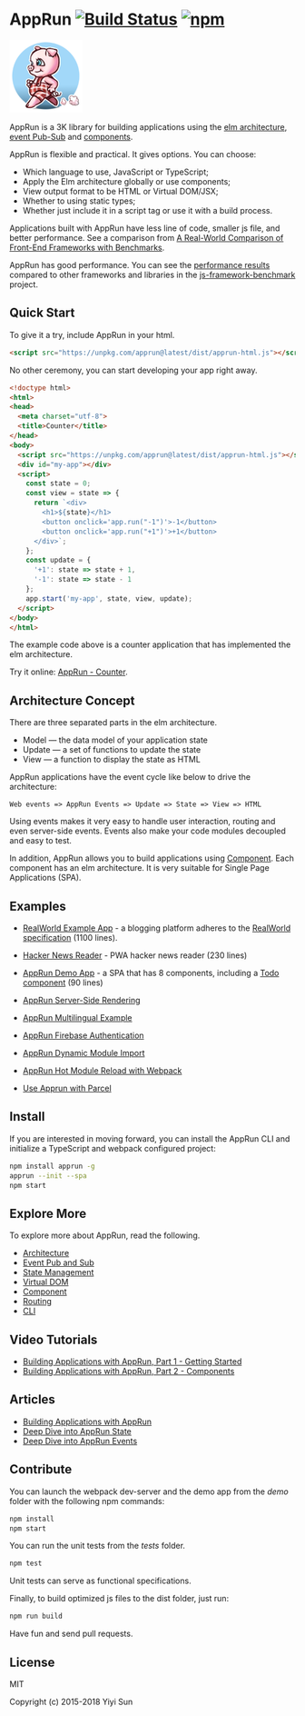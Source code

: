 # AppRun [![Build Status](https://travis-ci.org/yysun/apprun.svg?branch=master)](https://travis-ci.org/yysun/apprun) [![npm](https://img.shields.io/npm/v/apprun.svg)](https://www.npmjs.org/package/apprun)

![logo](logo.png)

AppRun is a 3K library for building applications using the [elm architecture](https://guide.elm-lang.org/architecture), [event Pub-Sub](https://yysun.github.io/apprun/docs/#/?id=event-pubsubs) and [components](https://yysun.github.io/apprun/docs/#/?id=component).


AppRun is flexible and practical. It gives options. You can choose:

* Which language to use, JavaScript or TypeScript;
* Apply the Elm architecture globally or use components;
* View output format to be HTML or Virtual DOM/JSX;
* Whether to using static types;
* Whether just include it in a script tag or use it with a build process.

Applications built with AppRun have less line of code, smaller js file, and better performance. See a comparison from [A Real-World Comparison of Front-End Frameworks with Benchmarks](https://medium.freecodecamp.org/a-real-world-comparison-of-front-end-frameworks-with-benchmarks-e1cb62fd526c).


AppRun has good performance. You can see the [performance results](https://rawgit.com/krausest/js-framework-benchmark/master/webdriver-ts-results/table.html) compared to other frameworks and libraries in the [js-framework-benchmark](https://github.com/krausest/js-framework-benchmark) project.
## Quick Start

To give it a try, include AppRun in your html.
```html
<script src="https://unpkg.com/apprun@latest/dist/apprun-html.js"></script>
```

No other ceremony, you can start developing your app right away.

```html
<!doctype html>
<html>
<head>
  <meta charset="utf-8">
  <title>Counter</title>
</head>
<body>
  <script src="https://unpkg.com/apprun@latest/dist/apprun-html.js"></script>
  <div id="my-app"></div>
  <script>
    const state = 0;
    const view = state => {
      return `<div>
        <h1>${state}</h1>
        <button onclick='app.run("-1")'>-1</button>
        <button onclick='app.run("+1")'>+1</button>
      </div>`;
    };
    const update = {
      '+1': state => state + 1,
      '-1': state => state - 1
    };
    app.start('my-app', state, view, update);
  </script>
</body>
</html>
```

The example code above is a counter application that has implemented the elm architecture.

Try it online: [AppRun - Counter](https://jsfiddle.net/ap1kgyeb/4).


## Architecture Concept

There are three separated parts in the elm architecture.

* Model — the data model of your application state
* Update — a set of functions to update the state
* View — a function to display the state as HTML

AppRun applications have the event cycle like below to drive the architecture:

```
Web events => AppRun Events => Update => State => View => HTML
```

Using events makes it very easy to handle user interaction, routing and even server-side events. Events also make your code modules decoupled and easy to test.

In addition, AppRun allows you to build applications using [Component](https://yysun.github.io/apprun/docs/#/?id=component). Each component has an elm architecture. It is very suitable for Single Page Applications (SPA).

## Examples

* [RealWorld Example App](https://github.com/gothinkster/apprun-realworld-example-app) - a blogging platform adheres to the [RealWorld specification](https://github.com/gothinkster/realworld) (1100 lines).
* [Hacker News Reader](https://github.com/yysun/apprun-hn) - PWA hacker news reader (230 lines)
* [AppRun Demo App](https://yysun.github.com/apprun) - a SPA that has 8 components, including a [Todo component](https://github.com/yysun/apprun/tree/master/demo/components/todo.tsx) (90 lines)

* [AppRun Server-Side Rendering](https://github.com/yysun/apprun-ssr)
* [AppRun Multilingual Example](https://github.com/yysun/apprun-multilingual)
* [AppRun Firebase Authentication](https://github.com/yysun/apprun-firebase-authentication)
* [AppRun Dynamic Module Import](https://github.com/yysun/apprun-dynamic-components)
* [AppRun Hot Module Reload with Webpack](https://github.com/yysun/apprun-hot-module-reload)
* [Use Apprun with Parcel](https://github.com/yysun/apprun-parcel-bundler)


## Install

If you are interested in moving forward, you can install the AppRun CLI and initialize a TypeScript and webpack configured project:
```sh
npm install apprun -g
apprun --init --spa
npm start
```

## Explore More

To explore more about AppRun, read the following.

* [Architecture](https://yysun.github.io/apprun/docs/#/?id=architecture)
* [Event Pub and Sub](https://yysun.github.io/apprun/docs/#/?id=event-pubsubs)
* [State Management](https://yysun.github.io/apprun/docs/#/?id=state-management)
* [Virtual DOM](https://yysun.github.io/apprun/docs/#/?id=virtual-dom)
* [Component](https://yysun.github.io/apprun/docs/#/?id=component)
* [Routing](https://yysun.github.io/apprun/docs/#/?id=routing)
* [CLI](https://yysun.github.io/apprun/docs/#/?id=cli)

## Video Tutorials

* [Building Applications with AppRun, Part 1 - Getting Started](https://www.youtube.com/watch?v=RuRmXEN2-xI)
* [Building Applications with AppRun, Part 2 - Components](https://www.youtube.com/watch?v=qkP6HvZmhtY)

## Articles

* [Building Applications with AppRun](https://medium.com/@yiyisun/building-applications-with-apprun-d103cd461bae)
* [Deep Dive into AppRun State](https://medium.com/@yiyisun/deep-dive-into-apprun-state-3d6fb58b1521)
* [Deep Dive into AppRun Events](https://medium.com/@yiyisun/deep-dive-into-apprun-events-1650dc7811ea)

## Contribute

You can launch the webpack dev-server and the demo app from the _demo_ folder with the following npm commands:
```sh
npm install
npm start
```

You can run the unit tests from the _tests_ folder.
```sh
npm test
```
Unit tests can serve as functional specifications.

Finally, to build optimized js files to the dist folder, just run:
```sh
npm run build
```

Have fun and send pull requests.

## License

MIT

Copyright (c) 2015-2018 Yiyi Sun
